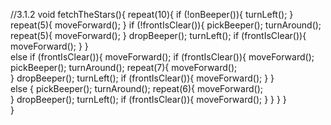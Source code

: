 //3.1.2
void fetchTheStars(){
    repeat(10){
        if (!onBeeper()){
            turnLeft();
        }       
        repeat(5){
            moveForward();
        }
        if (!frontIsClear()){
            pickBeeper();
            turnAround();
            repeat(5){
                moveForward();
            }
            dropBeeper();
            turnLeft();
            if (frontIsClear()){
                moveForward();
            }
        }       
        else if (frontIsClear()){
            moveForward();
            if (frontIsClear()){
                moveForward();
                pickBeeper();
                turnAround();
                repeat(7){
                    moveForward();                   
                }
                dropBeeper();
                turnLeft();
                if (frontIsClear()){
                    moveForward();
                }
            }           
            else {
                pickBeeper();
                turnAround();
                repeat(6){
                    moveForward();                  
                }
                dropBeeper();
                turnLeft();
                if (frontIsClear()){
                    moveForward();
                }
            }
        }
    }    
}
